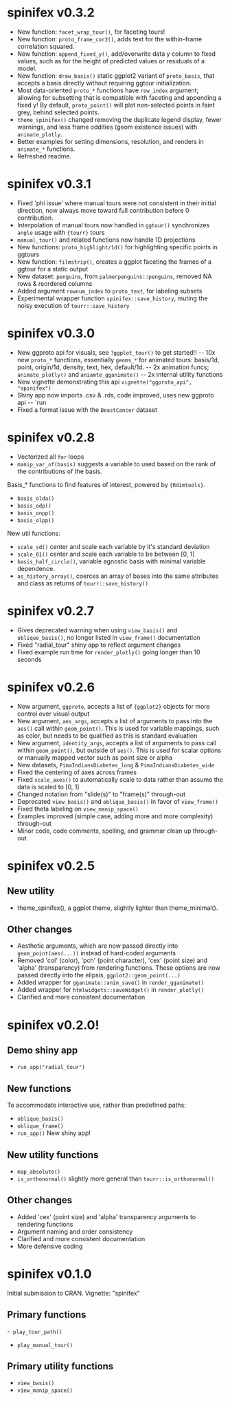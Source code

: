 # spinifex v0.3.2
- New function: `facet_wrap_tour()`, for faceting tours!
- New function: `proto_frame_cor2()`, adds text for the within-frame correlation squared.
- New function: `append_fixed_y()`, add/overwrite data y column to fixed values, such as for the height of predicted values or residuals of a model.
- New function: `draw_basis()` static ggplot2 variant of `proto_basis`, that accepts a basis directly without requiring ggtour initialization.
- Most data-oriented `proto_*` functions have `row_index` argument; allowing for subsetting that is compatible with faceting and appending a fixed y! By default, `proto_point()` will plot non-selected points in faint grey, behind selected points.
- `theme_spinifex()` changed removing the duplicate legend display, fewer warnings, and less frame oddities (geom existence issues) with `animate_plotly`.
- Better examples for setting dimensions, resolution, and renders in `animate_*` functions.
- Refreshed readme.

# spinifex v0.3.1

- Fixed 'phi issue' where manual tours were not consistent in their initial direction, now always move toward full contribution before 0 contribution.
- Interpolation of manual tours now handled in `ggtour()` synchronizes `angle` usage with `{tourr}` tours
- `manual_tour()` and related functions now handle 1D projections
- New functions: `proto_highlight/1d()` for highlighting specific points in ggtours
- New function: `filmstrip()`, creates a ggplot faceting the frames of a ggtour for a static output
- New dataset: `penguins`, from `palmerpenguins::penguins`, removed NA
rows & reordered columns
- Added argument `rownum_index` to `proto_text`, for labeling subsets
- Experimental wrapper function `spinifex::save_history`, muting the noisy execution of `tourr::save_history`


# spinifex v0.3.0

- New ggproto api for visuals, see `?ggplot_tour()` to get started!!
-- 10x new `proto_*` functions, essentially `geoms_*` for animated tours: 
basis/1d, point, origin/1d, density, text, hex, default/1d.
-- 2x animation funcs; `animate_plotly()` and `aniamte_gganimate()`
-- 2x internal utility functions
- New vignette demonstrating this api `vignette("ggproto_api", "spinifex")`
- Shiny app now imports .csv & .rds,  code improved, uses new ggproto api
-- `run
- Fixed a format issue with the `BeastCancer` dataset


# spinifex v0.2.8

- Vectorized all `for` loops
- `manip_var_of(basis)` suggests a variable to used based on the rank of the contributions of the basis.

Basis_* functions to find features of interest, powered by `{Rdimtools}`.
- `basis_olda()`
- `basis_odp()`
- `basis_onpp()`
- `basis_olpp()`

New util functions:
- `scale_sd()` center and scale each variable by it's standard deviation
- `scale_01()` center and scale each variable to be between [0, 1]
- `basis_half_circle()`, variable agnostic basis with minimal variable dependence.
- `as_history_array()`, coerces an array of bases into the same attributes and class as returns of `tourr::save_history()`


# spinifex v0.2.7

- Gives deprecated warning when using `view_basis()` and `oblique_basis()`, no longer listed in `view_frame()` documentation
- Fixed "radial_tour" shiny app to reflect argument changes
- Fixed example run time for `render_plotly()` going longer than 10 seconds


# spinifex v0.2.6

- New argument, `ggproto`, accepts a list of `{ggplot2}` objects for more control over visual output
- New argument, `aes_args`, accepts a list of arguments to pass into the `aes()` call within `geom_point()`. This is used for variable mappings, such as color, but needs to be qualified as this is standard evaluation
- New argument, `identity_args`, accepts a list of arguments to pass call within `geom_point()`, but outside of `aes()`. This is used for scalar options or manually mapped vector such as point size or alpha
- New datasets, `PimaIndiansDiabetes_long` & `PimaIndiansDiabetes_wide`
- Fixed the centering of axes across frames
- Fixed `scale_axes()` to automatically scale to data rather than assume the data is scaled to [0, 1]
- Changed notation from "slide(s)" to "frame(s)" through-out
- Deprecated `view_basis()` and `oblique_basis()` in favor of `view_frame()`
- Fixed theta labeling on `view_manip_space()`
- Examples improved (simple case, adding more and more complexity) through-out 
- Minor code, code comments, spelling, and grammar clean up through-out


# spinifex v0.2.5

## New utility

- theme_spinifex(), a ggplot theme, slightly lighter than theme_minimal().

## Other changes

- Aesthetic arguments, which are now passed directly into `geom_point(aes(...))` instead of hard-coded arguments
- Removed 'col' (color), 'pch' (point character), 'cex' (point size) and 'alpha' (transparency) from rendering functions. These options are now passed directly into the elipsis, `ggplot2::geom_point(...)`
- Added wrapper for `gganimate::anim_save()` in `render_gganimate()` 
- Added wrapper for `htmlwidgets::saveWidget()` in `render_plotly()`
- Clarified and more consistent documentation


# spinifex v0.2.0!

## Demo shiny app

- `run_app("radial_tour")`

## New functions
To accommodate interactive use, rather than predefined paths:

- `oblique_basis()`
- `oblique_frame()`
- `run_app()` New shiny app!

## New utility functions

- `map_absolute()`
- `is_orthonormal()` slightly more general than `tourr::is_orthonormal()`

## Other changes

- Added 'cex' (point size) and 'alpha' transparency arguments to rendering functions
- Argument naming and order consistency
- Clarified and more consistent documentation
- More defensive coding


# spinifex v0.1.0

Initial submission to CRAN. Vignette: "spinifex"

## Primary functions

-` play_tour_path()`
- `play_manual_tour()`

## Primary utility functions

- `view_basis()`
- `view_manip_space()`
